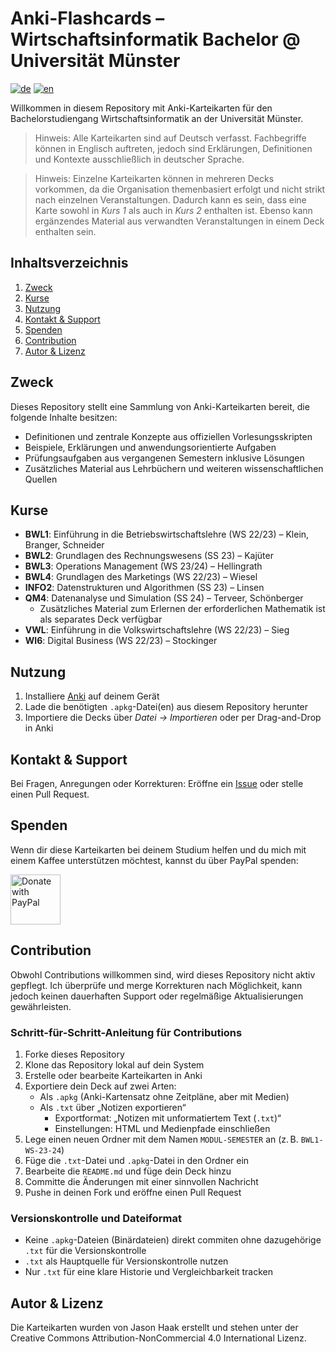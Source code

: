 # Anki-Flashcards – Wirtschaftsinformatik Bachelor @ Universität Münster
[![de](https://img.shields.io/badge/Sprache-de-red.svg)](https://github.com/jasonhaak/wi-uni-muenster-flashcards/blob/main/README.md)
[![en](https://img.shields.io/badge/Sprache-en-green.svg)](https://github.com/jasonhaak/wi-uni-muenster-flashcards/blob/main/README-en.md)

Willkommen in diesem Repository mit Anki-Karteikarten für den Bachelorstudiengang Wirtschaftsinformatik an der Universität Münster.

> Hinweis: Alle Karteikarten sind auf Deutsch verfasst. Fachbegriffe können in Englisch auftreten, jedoch sind Erklärungen, Definitionen und Kontexte ausschließlich in deutscher Sprache.

> Hinweis: Einzelne Karteikarten können in mehreren Decks vorkommen, da die Organisation themenbasiert erfolgt und nicht strikt nach einzelnen Veranstaltungen. Dadurch kann es sein, dass eine Karte sowohl in _Kurs 1_ als auch in _Kurs 2_ enthalten ist. Ebenso kann ergänzendes Material aus verwandten Veranstaltungen in einem Deck enthalten sein.

## Inhaltsverzeichnis
1. [Zweck](#zweck)
2. [Kurse](#kurse)
3. [Nutzung](#nutzung)
4. [Kontakt & Support](#kontakt--support)
5. [Spenden](#spenden)
6. [Contribution](#contribution)
7. [Autor & Lizenz](#autor--lizenz)

## Zweck
Dieses Repository stellt eine Sammlung von Anki-Karteikarten bereit, die folgende Inhalte besitzen:
- Definitionen und zentrale Konzepte aus offiziellen Vorlesungsskripten
- Beispiele, Erklärungen und anwendungsorientierte Aufgaben
- Prüfungsaufgaben aus vergangenen Semestern inklusive Lösungen
- Zusätzliches Material aus Lehrbüchern und weiteren wissenschaftlichen Quellen

## Kurse
- **BWL1**: Einführung in die Betriebswirtschaftslehre (WS 22/23) – Klein, Branger, Schneider
- **BWL2**: Grundlagen des Rechnungswesens (SS 23) – Kajüter
- **BWL3**: Operations Management (WS 23/24) – Hellingrath
- **BWL4**: Grundlagen des Marketings (WS 22/23) – Wiesel
- **INFO2**: Datenstrukturen und Algorithmen (SS 23) – Linsen
- **QM4**: Datenanalyse und Simulation (SS 24) – Terveer, Schönberger
	- Zusätzliches Material zum Erlernen der erforderlichen Mathematik ist als separates Deck verfügbar
- **VWL**: Einführung in die Volkswirtschaftslehre (WS 22/23) – Sieg
- **WI6**: Digital Business (WS 22/23) – Stockinger

## Nutzung
1. Installiere [Anki](https://apps.ankiweb.net/) auf deinem Gerät
2. Lade die benötigten `.apkg`-Datei(en) aus diesem Repository herunter
3. Importiere die Decks über *Datei → Importieren* oder per Drag-and-Drop in Anki

## Kontakt & Support
Bei Fragen, Anregungen oder Korrekturen: Eröffne ein [Issue](https://github.com/jasonhaak/wi-uni-muenster-flashcards/issues) oder stelle einen Pull Request.

## Spenden
Wenn dir diese Karteikarten bei deinem Studium helfen und du mich mit einem Kaffee unterstützen möchtest, kannst du über PayPal spenden:

<a href="https://www.paypal.com/paypalme/jasonhaak01">
  <img src="https://raw.githubusercontent.com/stefan-niedermann/paypal-donate-button/master/paypal-donate-button.png" alt="Donate with PayPal" height="80"/>
</a>

## Contribution
Obwohl Contributions willkommen sind, wird dieses Repository nicht aktiv gepflegt. Ich überprüfe und merge Korrekturen nach Möglichkeit, kann jedoch keinen dauerhaften Support oder regelmäßige Aktualisierungen gewährleisten.

### Schritt-für-Schritt-Anleitung für Contributions
1. Forke dieses Repository
2. Klone das Repository lokal auf dein System
3. Erstelle oder bearbeite Karteikarten in Anki
4. Exportiere dein Deck auf zwei Arten:
   - Als `.apkg` (Anki-Kartensatz ohne Zeitpläne, aber mit Medien)
   - Als `.txt` über „Notizen exportieren“
     - Exportformat: „Notizen mit unformatiertem Text (`.txt`)“
     - Einstellungen: HTML und Medienpfade einschließen
5. Lege einen neuen Ordner mit dem Namen `MODUL-SEMESTER` an (z. B. `BWL1-WS-23-24`)
6. Füge die `.txt`-Datei und `.apkg`-Datei in den Ordner ein
7. Bearbeite die `README.md` und füge dein Deck hinzu
8. Committe die Änderungen mit einer sinnvollen Nachricht
9. Pushe in deinen Fork und eröffne einen Pull Request

### Versionskontrolle und Dateiformat
- Keine `.apkg`-Dateien (Binärdateien) direkt commiten ohne dazugehörige `.txt` für die Versionskontrolle
- `.txt` als Hauptquelle für Versionskontrolle nutzen
- Nur `.txt` für eine klare Historie und Vergleichbarkeit tracken


## Autor & Lizenz
Die Karteikarten wurden von Jason Haak erstellt und stehen unter der Creative Commons Attribution-NonCommercial 4.0 International Lizenz.
